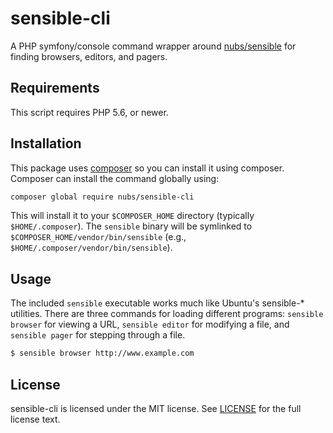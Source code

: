 # sensible-cli
A PHP symfony/console command wrapper around [nubs/sensible][sensible] for
finding browsers, editors, and pagers.

## Requirements
This script requires PHP 5.6, or newer.

## Installation
This package uses [composer] so you can install it using composer.  Composer
can install the command globally using:
```bash
composer global require nubs/sensible-cli
```

This will install it to your `$COMPOSER_HOME` directory (typically
`$HOME/.composer`).  The `sensible` binary will be symlinked to
`$COMPOSER_HOME/vendor/bin/sensible` (e.g.,
`$HOME/.composer/vendor/bin/sensible`).

## Usage
The included `sensible` executable works much like Ubuntu's sensible-\*
utilities.  There are three commands for loading different programs:
`sensible browser` for viewing a URL, `sensible editor` for modifying a file,
and `sensible pager` for stepping through a file.

```bash
$ sensible browser http://www.example.com
```

## License
sensible-cli is licensed under the MIT license.  See [LICENSE](LICENSE) for
the full license text.

[sensible]: https://github.com/nubs/sensible
[composer]: https://getcomposer.org
